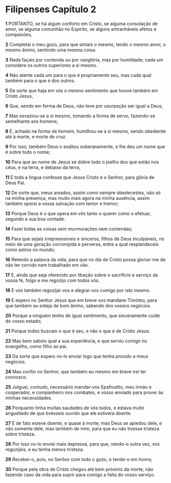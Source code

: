 # Filipenses Capítulo 2

**1** 	PORTANTO, se há algum conforto em Cristo, se alguma consolação de amor, se alguma comunhão no Espírito, se alguns entranháveis afetos e compaixões,

**2** 	Completai o meu gozo, para que sintais o mesmo, tendo o mesmo amor, o mesmo ânimo, sentindo uma mesma coisa.

**3** 	Nada façais por contenda ou por vanglória, mas por humildade; cada um considere os outros superiores a si mesmo.

**4** 	Não atente cada um para o que é propriamente seu, mas cada qual também para o que é dos outros.

**5** 	De sorte que haja em vós o mesmo sentimento que houve também em Cristo Jesus,

**6** 	Que, sendo em forma de Deus, não teve por usurpação ser igual a Deus,

**7** 	Mas esvaziou-se a si mesmo, tomando a forma de servo, fazendo-se semelhante aos homens;

**8** 	E, achado na forma de homem, humilhou-se a si mesmo, sendo obediente até à morte, e morte de cruz.

**9** 	Por isso, também Deus o exaltou soberanamente, e lhe deu um nome que é sobre todo o nome;

**10** 	Para que ao nome de Jesus se dobre todo o joelho dos que estão nos céus, e na terra, e debaixo da terra,

**11** 	E toda a língua confesse que Jesus Cristo é o Senhor, para glória de Deus Pai.

**12** 	De sorte que, meus amados, assim como sempre obedecestes, não só na minha presença, mas muito mais agora na minha ausência, assim também operai a vossa salvação com temor e tremor;

**13** 	Porque Deus é o que opera em vós tanto o querer como o efetuar, segundo a sua boa vontade.

**14** 	Fazei todas as coisas sem murmurações nem contendas;

**15** 	Para que sejais irrepreensíveis e sinceros, filhos de Deus inculpáveis, no meio de uma geração corrompida e perversa, entre a qual resplandeceis como astros no mundo;

**16** 	Retendo a palavra da vida, para que no dia de Cristo possa gloriar-me de não ter corrido nem trabalhado em vão.

**17** 	E, ainda que seja oferecido por libação sobre o sacrifício e serviço da vossa fé, folgo e me regozijo com todos vós.

**18** 	E vós também regozijai-vos e alegrai-vos comigo por isto mesmo.

**19** 	E espero no Senhor Jesus que em breve vos mandarei Timóteo, para que também eu esteja de bom ânimo, sabendo dos vossos negócios.

**20** 	Porque a ninguém tenho de igual sentimento, que sinceramente cuide do vosso estado;

**21** 	Porque todos buscam o que é seu, e não o que é de Cristo Jesus.

**22** 	Mas bem sabeis qual a sua experiência, e que serviu comigo no evangelho, como filho ao pai.

**23** 	De sorte que espero vo-lo enviar logo que tenha provido a meus negócios.

**24** 	Mas confio no Senhor, que também eu mesmo em breve irei ter convosco.

**25** 	Julguei, contudo, necessário mandar-vos Epafrodito, meu irmão e cooperador, e companheiro nos combates, e vosso enviado para prover às minhas necessidades.

**26** 	Porquanto tinha muitas saudades de vós todos, e estava muito angustiado de que tivésseis ouvido que ele estivera doente.

**27** 	E de fato esteve doente, e quase à morte; mas Deus se apiedou dele, e não somente dele, mas também de mim, para que eu não tivesse tristeza sobre tristeza.

**28** 	Por isso vo-lo enviei mais depressa, para que, vendo-o outra vez, vos regozijeis, e eu tenha menos tristeza.

**29** 	Recebei-o, pois, no Senhor com todo o gozo, e tende-o em honra;

**30** 	Porque pela obra de Cristo chegou até bem próximo da morte, não fazendo caso da vida para suprir para comigo a falta do vosso serviço.

